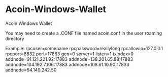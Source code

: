 # Acoin-Windows-Wallet

Acoin Windows Wallet 

You may need to create a .CONF file named acoin.conf in the user roaming directory 

Example:
rpcuser=somename 
rpcpassword=reallylong
rpcallowip=127.0.0.1
rpcport=8832
port=17883
gen=0
server=1
listen=1
txindex=0
addnode=91.121.221.92:17883
addnode=138.201.65.88:17883
addnode=104.192.7.106:17883
addnode=108.61.10.90:17833
addnode=54.149.242.50




